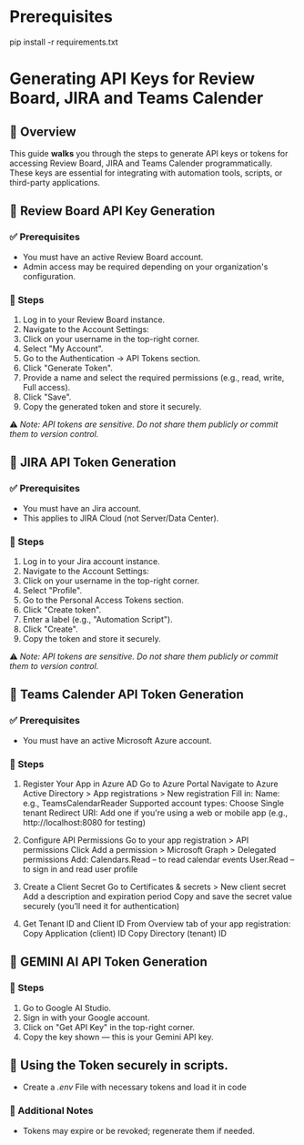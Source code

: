 # Prerequisites
pip install -r requirements.txt

# Generating API Keys for Review Board, JIRA and Teams Calender

## 🔐 Overview
This guide **walks** you through the steps to generate API keys or tokens for accessing Review Board, JIRA and Teams Calender programmatically. These keys are essential for integrating with automation tools, scripts, or third-party applications.


## 🧩 Review Board API Key Generation
### ✅ Prerequisites
*   You must have an active Review Board account.
*   Admin access may be required depending on your organization's configuration.

### 📝 Steps
1. Log in to your Review Board instance.
2. Navigate to the Account Settings:
3. Click on your username in the top-right corner.
4. Select "My Account".
5. Go to the Authentication -> API Tokens section.
6. Click "Generate Token".
7. Provide a name and select the required permissions (e.g., read, write, Full access).
8. Click "Save".
9. Copy the generated token and store it securely.

⚠️ *Note: API tokens are sensitive. Do not share them publicly or commit them to version control.*


## 🧩 JIRA API Token Generation
### ✅ Prerequisites
*   You must have an Jira account.
*   This applies to JIRA Cloud (not Server/Data Center).

### 📝 Steps
1. Log in to your Jira account instance.
2. Navigate to the Account Settings:
3. Click on your username in the top-right corner.
4. Select "Profile".
5. Go to the Personal Access Tokens section.
6. Click "Create token".
7. Enter a label (e.g., "Automation Script").
8. Click "Create".
9. Copy the token and store it securely.

⚠️ *Note: API tokens are sensitive. Do not share them publicly or commit them to version control.*

## 🧩 Teams Calender API Token Generation
### ✅ Prerequisites
*   You must have an active Microsoft Azure account.

### 📝 Steps
1. Register Your App in Azure AD
    Go to Azure Portal
    Navigate to Azure Active Directory > App registrations > New registration
    Fill in: Name: e.g., TeamsCalendarReader
    Supported account types: Choose Single tenant
    Redirect URI: Add one if you're using a web or mobile app (e.g., http://localhost:8080 for testing)

2. Configure API Permissions
    Go to your app registration > API permissions
    Click Add a permission > Microsoft Graph > Delegated permissions
    Add:
    Calendars.Read – to read calendar events
    User.Read – to sign in and read user profile

3. Create a Client Secret
    Go to Certificates & secrets > New client secret
    Add a description and expiration period
    Copy and save the secret value securely (you’ll need it for authentication)


4. Get Tenant ID and Client ID
    From Overview tab of your app registration:
    Copy Application (client) ID
    Copy Directory (tenant) ID

## 🧩 GEMINI AI API Token Generation

### 📝 Steps
1. Go to Google AI Studio.
2. Sign in with your Google account.
3. Click on "Get API Key" in the top-right corner.
4. Copy the key shown — this is your Gemini API key.

## 🔗 Using the Token securely in scripts.
* Create a *.env* File with necessary tokens and load it in code

### 📌 Additional Notes
*   Tokens may expire or be revoked; regenerate them if needed.